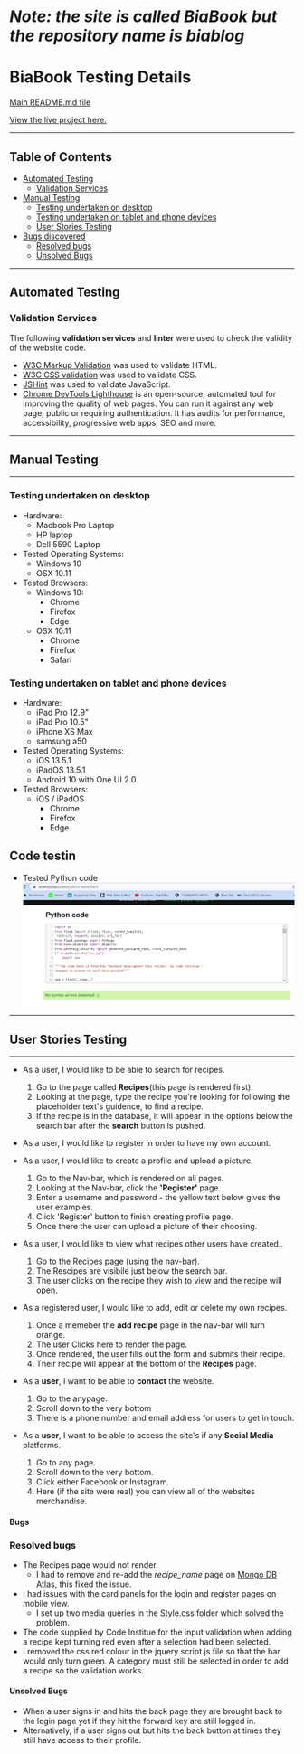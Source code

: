 # *Note: the site is called BiaBook but the repository name is biablog* #

# BiaBook Testing Details #


[Main README.md file](https://github.com/AlexNexton/biablog/blob/master/README.md)

[View the live project here.](https://biablog.herokuapp.com/)

---

## Table of Contents ##

- [Automated Testing](#automated-testing)
  - [Validation Services](#validation-services)
- [Manual Testing](#manual-testing) 
  - [Testing undertaken on desktop](#testing-undertaken-on-desktop)
  - [Testing undertaken on tablet and phone devices](#testing-undertaken-on-tablet-and-phone-devices)
  - [User Stories Testing](#user-stories-testing)
- [Bugs discovered](#bugs)
  - [Resolved bugs](#resolved-bugs)
  - [Unsolved Bugs](#unsolved-bugs)


---
## Automated Testing ##
 
### Validation Services ###

The following **validation services** and **linter** were used to check the validity of the website code.

- [W3C Markup Validation](https://validator.w3.org/) was used to validate HTML.
- [W3C CSS validation](https://jigsaw.w3.org/css-validator/) was used to validate CSS.
- [JSHint](https://jshint.com/) was used to validate JavaScript.
- [Chrome DevTools Lighthouse](https://developers.google.com/web/tools/lighthouse) is an open-source, automated tool for improving the quality of web pages. You can run it against any web page, public or requiring authentication. It has audits for performance, accessibility, progressive web apps, SEO and more.

---
## Manual Testing ##
--- 
 
### Testing undertaken on desktop ###

- Hardware:
    - Macbook Pro Laptop
    -  HP laptop
    - Dell 5590 Laptop
- Tested Operating Systems:
    - Windows 10
    - OSX 10.11          
- Tested Browsers:
    - Windows 10:
        - Chrome
        - Firefox
        - Edge 
    - OSX 10.11
        - Chrome
        - Firefox
        - Safari  

### Testing undertaken on tablet and phone devices ###

- Hardware:
    - iPad Pro 12.9"
    - iPad Pro 10.5"
    - iPhone XS Max
    - samsung a50
- Tested Operating Systems:
    - iOS 13.5.1
    - iPadOS 13.5.1
    - Android 10 with One UI 2.0
- Tested Browsers:
    - iOS / iPadOS
        - Chrome
        - Firefox
        - Edge

## Code testin ##

- Tested Python code
![python](static/testingImg/python-test.png)

---
## User Stories Testing ##
---

- As a user, I would like to be able to search for recipes.

    1. Go to the page called **Recipes**(this page is rendered first).
    2. Looking at the page, type the recipe you're looking for following the placeholder text's guidence, to find a recipe.
    3. If the recipe is in the database, it will appear in the options below the search bar after the **search** button is pushed.


- As a user, I would like to register in order to have my own account.
- As a user, I would like to create a profile and upload a picture.  

    1. Go to the Nav-bar, which is rendered on all pages.
    2. Looking at the Nav-bar, click the **'Register'** page.
    3. Enter a username and password - the yellow text below gives the user examples.
    4. Click 'Register' button to finish creating profile page.
    5. Once there the user can upload a picture of their choosing.

-  As a user, I would like to view what recipes other users have created..

    1. Go to the Recipes page (using the nav-bar).
    2. The Rescipes are visibile just below the search bar.
    3. The user clicks on the recipe they wish to view and the recipe will open.


-  As a registered user, I would like to add, edit or delete my own recipes.
    
    1. Once a memeber the **add recipe** page in the nav-bar will turn orange.
    2. The user Clicks here to render the page.
    3. Once rendered, the user fills out the form and submits their recipe.
    4. Their recipe will appear at the bottom of the **Recipes** page.


- As a **user**, I want to be able to **contact** the website.

     1. Go to the anypage.
     2. Scroll down to the very bottom
     3. There is a phone number and email address for users to get in touch.
     

- As a **user**, I want to be able to access the site's if any **Social Media** platforms.

    1. Go to any page.
    2. Scroll down to the very bottom.
    3. Click either Facebook or Instagram.
    4. Here (if the site were real) you can view all of the websites merchandise.



#### Bugs ####

### Resolved bugs ###

- The Recipes page would not render.
  - I had to remove and re-add the *recipe_name* page on [Mongo DB Atlas](https://www.mongodb.com/cloud/atlas), this fixed the issue.
- I had issues with the card panels for the login and register pages on mobile view.
  - I set up two media queries in the Style.css folder which solved the problem.
- The code supplied by Code Institue for the input validation when adding a recipe kept turning red even after a selection had been selected.
 - I removed the css red colour in the jquery script.js file so that the bar would only turn green. A category must still be selected in order to add a recipe so the validation works.

#### Unsolved Bugs ####

- When a user signs in and hits the back page they are brought back to the login page yet if they hit the forward key are still logged in.
- Alternatively, if a user signs out but hits the back button at times they still have access to their profile.


